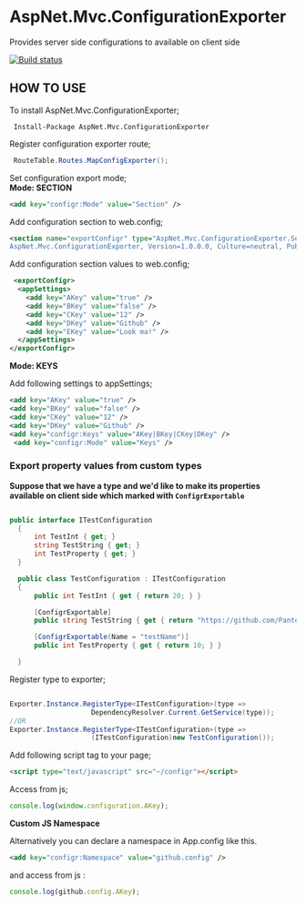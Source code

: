 # AspNet.Mvc.ConfigurationExporter
Provides server side configurations to available on client side

[![Build status](https://ci.appveyor.com/api/projects/status/34tj2t4lf30ck7gt?svg=true)](https://ci.appveyor.com/project/ziyasal/aspnet-mvc-configurationexporter)

HOW TO USE
---------------------------

To install AspNet.Mvc.ConfigurationExporter;
```
 Install-Package AspNet.Mvc.ConfigurationExporter
```

Register configuration exporter route;
```csharp
 RouteTable.Routes.MapConfigExporter();
 ```

Set configuration export mode;  
 **Mode: SECTION**  
  ```xml
  <add key="configr:Mode" value="Section" />
 ```
 Add configuration section to web.config;
 ```xml
 <section name="exportConfigr" type="AspNet.Mvc.ConfigurationExporter.Section.ConfigrSectionHandler,
 AspNet.Mvc.ConfigurationExporter, Version=1.0.0.0, Culture=neutral, PublicKeyToken=null" />
 ```

  Add configuration section values to web.config;
  ```xml
   <exportConfigr>
    <appSettings>
      <add key="AKey" value="true" />
      <add key="BKey" value="false" />
      <add key="CKey" value="12" />
      <add key="DKey" value="Github" />
      <add key="EKey" value="Look ma!" />
    </appSettings>
  </exportConfigr>
  ```
**Mode: KEYS**  

Add following settings to appSettings;
```xml
<add key="AKey" value="true" />
<add key="BKey" value="false" />
<add key="CKey" value="12" />
<add key="DKey" value="Github" />
<add key="configr:Keys" value="AKey|BKey|CKey|DKey" />
 <add key="configr:Mode" value="Keys" />
```

### Export property values from custom types

**Suppose that we have a type and we'd like to make its properties available on client side which marked with `ConfigrExportable`**
```csharp

public interface ITestConfiguration
  {
      int TestInt { get; }
      string TestString { get; }
      int TestProperty { get; }
  }

  public class TestConfiguration : ITestConfiguration
  {
      public int TestInt { get { return 20; } }

      [ConfigrExportable]
      public string TestString { get { return "https://github.com/PanteonProject"; } }

      [ConfigrExportable(Name = "testName")]
      public int TestProperty { get { return 10; } }

  }
```
Register type to exporter;  

```csharp

Exporter.Instance.RegisterType<ITestConfiguration>(type => 
                    DependencyResolver.Current.GetService(type));
//OR
Exporter.Instance.RegisterType<ITestConfiguration>(type => 
                    (ITestConfiguration)new TestConfiguration());
```


Add following script tag to your page;
```html
<script type="text/javascript" src="~/configr"></script>
```

Access from js;
```js
console.log(window.configuration.AKey);
```
**Custom JS Namespace**  

 Alternatively you can declare a namespace in App.config like this.
   ```xml
  <add key="configr:Namespace" value="github.config" />
 ```
 and access from js :
 ```js
console.log(github.config.AKey);
```
